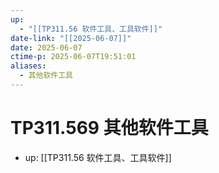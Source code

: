 ```yaml
---
up:
  - "[[TP311.56 软件工具、工具软件]]"
date-link: "[[2025-06-07]]"
date: 2025-06-07
ctime-p: 2025-06-07T19:51:01
aliases:
  - 其他软件工具
---
```


# TP311.569 其他软件工具

- up: [[TP311.56 软件工具、工具软件]]
